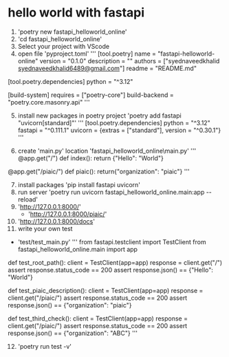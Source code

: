 # hello world with fastapi
1. 'poetry new fastapi_helloworld_online'
2. 'cd fastapi_helloworld_online'
3. Select your project with VScode
4. open file 'pyproject.toml'
'''
[tool.poetry]
name = "fastapi-helloworld-online"
version = "0.1.0"
description = ""
authors = ["syednaveedkhalid <syednaveedkhalid6489@gmail.com>"]
readme = "README.md"

[tool.poetry.dependencies]
python = "^3.12"


[build-system]
requires = ["poetry-core"]
build-backend = "poetry.core.masonry.api"
'''

5. install new packages in poetry project
   'poetry add fastapi "uvicorn[standard]"'
   '''
[tool.poetry.dependencies]
python = "^3.12"
fastapi = "^0.111.1"
uvicorn = {extras = ["standard"], version = "^0.30.1"}
'''

6. create 'main.py' location 'fastapi_helloworld_online\main.py'
'''
@app.get("/")
def index():
    return {"Hello": "World"}

@app.get("/piaic/")
def piaic():
    return{"organization": "piaic"}
'''

7. install packages 'pip install fastapi uvicorn'
8. run server
   'poetry run uvicorn fastapi_helloworld_online.main:app --reload'
9. 'http://127.0.0.1:8000/'
   * 'http://127.0.0.1:8000/piaic/'
10. 'http://127.0.0.1:8000/docs'
11. write your own test
   * 'test/test_main.py'
   '''
   from fastapi.testclient import TestClient
from fastapi_helloworld_online.main import app


def test_root_path():
    client = TestClient(app=app)
    response = client.get("/")
    assert response.status_code == 200
    assert response.json() == {"Hello": "World"}

def test_piaic_description():
    client = TestClient(app=app)
    response = client.get("/piaic/")
    assert response.status_code == 200
    assert response.json() == {"organization": "piaic"}

def test_third_check():
    client = TestClient(app=app)
    response = client.get("/piaic/")
    assert response.status_code == 200
    assert response.json() == {"organization": "ABC"}
   '''

12. 'poetry run test -v'